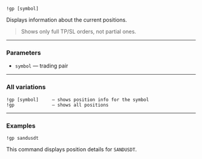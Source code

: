 ```
!gp [symbol]
```

Displays information about the current positions.

> Shows only full TP/SL orders, not partial ones.

---

### Parameters

- `symbol` — trading pair

---

### All variations

```
!gp [symbol]     — shows position info for the symbol
!gp              — shows all positions
```

---

### Examples

```
!gp sandusdt
```

This command displays position details for `SANDUSDT`.
